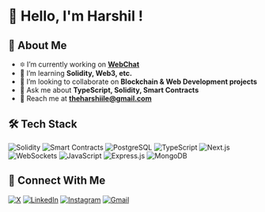 # 👋 Hello, I'm Harshil !

## 🚀 About Me
- 🔯 I’m currently working on **[WebChat](https://github.com/Harshiile/WebChat)**
- 🌱 I’m learning **Solidity, Web3, etc.**
- 👯️ I’m looking to collaborate on **Blockchain & Web Development projects**
- 💬 Ask me about **TypeScript, Solidity, Smart Contracts**
- 📧 Reach me at **theharshiile@gmail.com**

## 🛠 Tech Stack
![Solidity](https://img.shields.io/badge/Solidity-363636.svg?style=for-the-badge&logo=solidity&logoColor=white)
![Smart Contracts](https://img.shields.io/badge/Smart%20Contracts-764ABC.svg?style=for-the-badge&logo=ethereum&logoColor=white)
![PostgreSQL](https://img.shields.io/badge/PostgreSQL-336791.svg?style=for-the-badge&logo=postgresql&logoColor=white)
![TypeScript](https://img.shields.io/badge/TypeScript-3178C6.svg?style=for-the-badge&logo=typescript&logoColor=white)
![Next.js](https://img.shields.io/badge/Next.js-000000.svg?style=for-the-badge&logo=next.js&logoColor=white)
![WebSockets](https://img.shields.io/badge/WebSockets-0088CC.svg?style=for-the-badge&logo=socket.io&logoColor=white)
![JavaScript](https://img.shields.io/badge/JavaScript-F7DF1E.svg?style=for-the-badge&logo=javascript&logoColor=black)
![Express.js](https://img.shields.io/badge/Express.js-000000.svg?style=for-the-badge&logo=express&logoColor=white)
![MongoDB](https://img.shields.io/badge/MongoDB-47A248.svg?style=for-the-badge&logo=mongodb&logoColor=white)


## 🔗 Connect With Me
[![X](https://img.shields.io/badge/X-000000.svg?style=for-the-badge&logo=x&logoColor=white)](https://x.com/harshiile)
[![LinkedIn](https://img.shields.io/badge/LinkedIn-0077B5.svg?style=for-the-badge&logo=linkedin&logoColor=white)](https://linkedin.com/in/harshiile)
[![Instagram](https://img.shields.io/badge/Instagram-E4405F.svg?style=for-the-badge&logo=instagram&logoColor=white)](https://instagram.com/harshiile)
[![Gmail](https://img.shields.io/badge/Gmail-D14836.svg?style=for-the-badge&logo=gmail&logoColor=white)](mailto:theharshiile@gmail.com)
